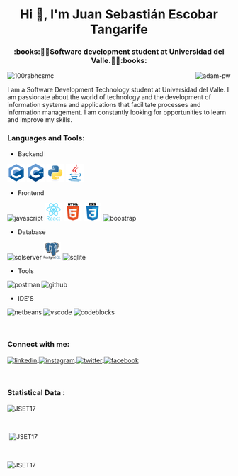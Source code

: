 <h1 align="center">Hi 👋, I'm Juan Sebastián Escobar Tangarife</h1>
<h3 align="center">:books:👨‍💻Software development student at Universidad del Valle.👨‍💻:books:</h3>

<p>
    <img align="right" src="https://github.com/Adam-pw/Adam-pw/blob/main/animation_500_kxa883sd.gif" alt="adam-pw" />
</p>

<p align="left"> <img src="https://komarev.com/ghpvc/?username=JSET17&label=Profile%20views&color=0e75b6&style=flat" alt="100rabhcsmc" /> </p>

I am a Software Development Technology student at Universidad del Valle.
I am passionate about the world of technology and the development of information systems and applications that facilitate processes and information management.
I am constantly looking for opportunities to learn and improve my skills.

<h3 align="left">Languages and Tools:</h3>

- Backend
<p align="left">
    <img src="https://raw.githubusercontent.com/devicons/devicon/master/icons/c/c-original.svg"
      alt="c" width="40" height="40"/>
    <img src="https://raw.githubusercontent.com/devicons/devicon/master/icons/cplusplus/cplusplus-original.svg"
      alt="cplusplus" width="40" height="40"/>
    <img src="https://raw.githubusercontent.com/devicons/devicon/master/icons/python/python-original.svg"
      alt="python" width="40" height="40"/>
     <img src="https://raw.githubusercontent.com/devicons/devicon/master/icons/java/java-original.svg"
      alt="java" width="40" height="40"/>        
  </p>
          
- Frontend
<p align="left">
    <img src="https://skillicons.dev/icons?i=js"
      alt="javascript" width="40" height="40"/>
    <img src="https://raw.githubusercontent.com/devicons/devicon/master/icons/react/react-original-wordmark.svg"
      alt="react" width="40" height="40"/> 
    <img src="https://raw.githubusercontent.com/devicons/devicon/master/icons/html5/html5-original-wordmark.svg"
      alt="html5" width="40" height="40"/>
    <img src="https://raw.githubusercontent.com/devicons/devicon/master/icons/css3/css3-original-wordmark.svg" 
      alt="css3" width="40" height="40"/>
    <img src="https://profilinator.rishav.dev/skills-assets/bootstrap-plain.svg" 
      alt="boostrap" width="40" height="40"/>
  </p>

- Database
<p align="left">
     <img src="https://www.svgrepo.com/show/303229/microsoft-sql-server-logo.svg"
        alt="sqlserver" width="40" height="40"/>
     <img src="https://raw.githubusercontent.com/devicons/devicon/master/icons/postgresql/postgresql-original-wordmark.svg"
        alt="postgresql" width="40" height="40"/>
     <img src="https://upload.wikimedia.org/wikipedia/commons/3/38/SQLite370.svg"
        alt="sqlite" width="40" height="40"/>
</p>

- Tools
<p align="left">
    <img src="https://skillicons.dev/icons?i=postman"
        alt="postman" width="40" height="40"/>
    <img src="https://skillicons.dev/icons?i=github"
        alt="github" width="40" height="40"/>
</p>

- IDE'S
<p align="left">
    <img src="https://upload.wikimedia.org/wikipedia/commons/9/98/Apache_NetBeans_Logo.svg"
        alt="netbeans" width="40" height="40"/>
    <img src="https://upload.wikimedia.org/wikipedia/commons/archive/9/9a/20200830031621%21Visual_Studio_Code_1.35_icon.svg"
        alt="vscode" width="40" height="40"/>
    <img src="https://upload.wikimedia.org/wikipedia/commons/4/4b/Codeblocks_logo.png"
        alt="codeblocks" width="40" height="40"/>
</p>

<br>
<h3 align="left">Connect with me:</h3>
    <p align="left">
      <a href="https://www.linkedin.com/in/juan-sebastián-escobar-tangarife-b215102b6/" target="blank">
          <img align="center" src="https://raw.githubusercontent.com/rahuldkjain/github-profile-readme-generator/master/src/images/icons/Social/linked-in-alt.svg"
          alt="linkedin" height="30" width="40"/> </a> <a href="https://www.linkedin.com/in/juan-sebastián-escobar-tangarife-b215102b6/" target="_blank" rel="noreferrer">
      </a>
      <a href="" target="blank">
          <img align="center" src="https://www.svgrepo.com/show/452229/instagram-1.svg"
          alt="instagram" height="30" width="40"/> </a> <a href="" target="_blank" rel="noreferrer">
      </a>
      <a href="" target="blank">
          <img align="center" src="https://upload.wikimedia.org/wikipedia/commons/6/6f/Logo_of_Twitter.svg"
          alt="twitter" height="30" width="40"/> </a> <a href="" target="_blank" rel="noreferrer">
      </a>
      <a href="" target="blank">
          <img align="center" src="https://raw.githubusercontent.com/rahuldkjain/github-profile-readme-generator/master/src/images/icons/Social/facebook.svg"
          alt="facebook" height="30" width="40"/> </a> <a href="" target="_blank" rel="noreferrer">
      </a>
    </p>
</br>

<h3>Statistical Data :</h3>
<p>
    <img align="center" src="https://github-readme-stats.vercel.app/api/top-langs?username=JSET17&show_icons=true&locale=en&bg_color=0d1117&text_color=ffffff&layout=compact"
        alt="JSET17" bg_color=#808080/>
</p>

<br>

<p>&nbsp;<img align="center" src="https://github-readme-stats.vercel.app/api?username=JSET17&show_icons=true&locale=en&bg_color=0d1117&text_color=ffffff&repo=convoychat"
    alt="JSET17" /></p>

<br>

<p><img align="center" src="https://github-readme-streak-stats.herokuapp.com/?user=JSET17&theme=dark&background=0d1117&date_format=M%20j%5B%2C%20Y%5D"
       alt="JSET17" /></p>
      

